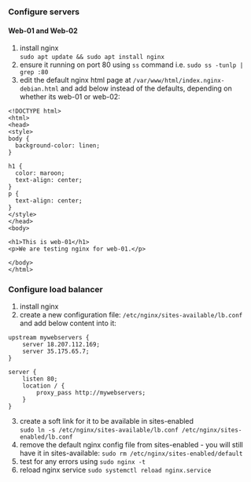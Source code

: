 ### Configure servers
#### Web-01 and Web-02
1. install nginx  
`sudo apt update && sudo apt install nginx`
2. ensure it running on port 80 using  `ss` command i.e. `sudo ss -tunlp | grep :80`
3. edit the default nginx html page at `/var/www/html/index.nginx-debian.html` and add below instead of the defaults, depending on whether its web-01 or web-02:
```
<!DOCTYPE html>
<html>
<head>
<style>
body {
  background-color: linen;
}

h1 {
  color: maroon;
  text-align: center;
}
p {
  text-align: center;
}
</style>
</head>
<body>

<h1>This is web-01</h1>
<p>We are testing nginx for web-01.</p>

</body>
</html>
```

### Configure load balancer
1. install nginx
2. create a new configuration file: `/etc/nginx/sites-available/lb.conf` and add below content into it:
```
upstream mywebservers {
	server 18.207.112.169;
	server 35.175.65.7;
}

server {
	listen 80;
	location / {
		proxy_pass http://mywebservers;
	}
}
```
3. create a soft link for it to be available in sites-enabled  
`sudo ln -s /etc/nginx/sites-available/lb.conf /etc/nginx/sites-enabled/lb.conf`
4. remove the default nginx config file from sites-enabled - you will still have it in sites-available:
`sudo rm /etc/nginx/sites-enabled/default`
5. test for any errors using `sudo nginx -t`
6. reload nginx service `sudo systemctl reload nginx.service`

